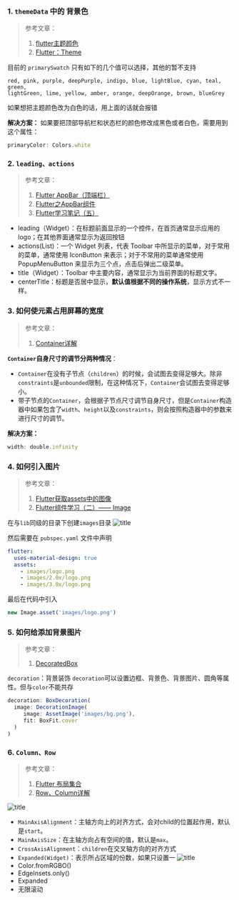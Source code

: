 ### 1. `themeData` 中的 背景色
> 参考文章： 
> 1. [flutter主题颜色](https://www.jianshu.com/p/d7f485a8c216)
> 2. [Flutter：Theme](https://www.jianshu.com/p/059c5794b29c)

目前的 `primarySwatch`  只有如下的几个值可以选择，其他的暂不支持
```
red, pink, purple, deepPurple, indigo, blue, lightBlue, cyan, teal, green, 
lightGreen, lime, yellow, amber, orange, deepOrange, brown, blueGrey
```
如果想把主题颜色改为白色的话，用上面的话就会报错

**解决方案：**
如果要把顶部导航栏和状态栏的颜色修改成黑色或者白色，需要用到这个属性：
```js
primaryColor: Colors.white
```
### 2. `leading、actions`
> 参考文章： 
> 1. [Flutter AppBar（顶端栏）](https://www.jianshu.com/p/77f8b7ee8460)
> 2. [Flutter之AppBar组件](https://www.jianshu.com/p/2a84f7fc3be7)
> 3. [Flutter学习笔记（五）](https://www.jianshu.com/p/15223325850d)

- leading（Widget）：在标题前面显示的一个控件，在首页通常显示应用的 logo；在其他界面通常显示为返回按钮
- actions(List)：一个 Widget 列表，代表 Toolbar 中所显示的菜单，对于常用的菜单，通常使用 IconButton 来表示；对于不常用的菜单通常使用 PopupMenuButton 来显示为三个点，点击后弹出二级菜单。
- title（Widget）：Toolbar 中主要内容，通常显示为当前界面的标题文字。
- centerTitle：标题是否居中显示，**默认值根据不同的操作系统**，显示方式不一样。

### 3. 如何使元素占用屏幕的宽度
> 参考文章：
> 1. [Container详解](https://www.jianshu.com/p/366b2446eaab)

**`Container`自身尺寸的调节分两种情况**：

- `Container`在没有子节点（`children`）的时候，会试图去变得足够大。除非`constraints`是`unbounded`限制，在这种情况下，`Container`会试图去变得足够小。
- 带子节点的`Container`，会根据子节点尺寸调节自身尺寸，但是`Container`构造器中如果包含了`width`、`height`以及`constraints`，则会按照构造器中的参数来进行尺寸的调节。

**解决方案：**
```js
width: double.infinity
```
### 4. 如何引入图片
> 参考文章：
> 1. [Flutter获取assets中的图像](https://www.jianshu.com/p/d98753eaad57)
> 2. [Flutter组件学习（二）—— Image](https://www.jianshu.com/p/9b21dca71e3f)

在与`lib`同级的目录下创建`images`目录
![title](https://i.loli.net/2019/06/10/5cfe40dc17adc10480.png)

然后需要在 `pubspec.yaml` 文件中声明

```yaml
flutter:
  uses-material-design: true
  assets:
    - images/logo.png
    - images/2.0x/logo.png
    - images/3.0x/logo.png
```
最后在代码中引入
```js
new Image.asset('images/logo.png')
```
### 5. 如何给添加背景图片
> 参考文章：
> 1. [DecoratedBox](https://book.flutterchina.club/chapter5/decoratedbox.html)

`decoration`：背景装饰
`decoration`可以设置边框、背景色、背景图片、圆角等属性。但与`color`不能共存

```js
decoration: BoxDecoration(
  image: DecorationImage(
     image: AssetImage('images/bg.png'),
     fit: BoxFit.cover
  )
)
```
### 6. `Column、Row`
> 参考文章：
> 1. [Flutter 布局集合](https://juejin.im/post/5bc6cdbbf265da0abc2b960c)
> 2. [Row、Column详解](https://www.jianshu.com/p/0ce74751d970)

![title](https://i.loli.net/2019/06/10/5cfe44efd0a0a91415.png)

- `MainAxisAlignment`：主轴方向上的对齐方式，会对child的位置起作用，默认是`start`。
- `MainAxisSize`：在主轴方向占有空间的值，默认是`max`。
- `CrossAxisAlignment`：`children`在交叉轴方向的对齐方式
- `Expanded(Widget)`：表示所占区域的份数，如果只设置一
![title](https://i.loli.net/2019/06/10/5cfe45e74ac1015254.png)
- Color.fromRGBO()
- EdgeInsets.only()
- Expanded
- 无限滚动

